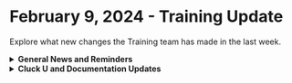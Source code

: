 # February 9, 2024 - Training Update

Explore what new changes the Training team has made in the last week.

<details>

<summary><strong>General News and Reminders</strong></summary>

* **SHOUT OUT** to Muhsin, Sarah, and Kal for successfully taking our [Broken link](broken-reference "mention")Exam, and collecting your prestigious **Certified Rewster** badge in Discord.&#x20;
* For those joining us at **Right of Boom** who couldn't get into the pre-day, we've opened up more seats! You can modify your registration to add our pre-day now!
* Join us in our [Cluck-U Discord channel](https://discord.com/channels/936789089703845988/1121465945295167588) if you have any questions, comments, or concerns!

</details>

<details>

<summary><strong>Cluck U and Documentation Updates</strong></summary>

**What's New at Cluck University?**

* Updated the [Broken link](broken-reference "mention")page to include links to both self-serve and live sign-ups.

**New & Updated Pages:**

* Added [feb-2nd-2024-inside-the-eye-of-the-brainstrom.md](../../roc-open-mics/rewst-open-mics-north-america/2024-roc-open-mics/feb-2nd-2024-inside-the-eye-of-the-brainstrom.md "mention")Open Mic page.
* [Broken link](broken-reference "mention")page in the App Platform Section has been updated with the latest.
* Fixed the instructions for the [azure-openai-integration-setup.md](../../../documentation/integrations/individual-integration-documentation/ai/openai/azure-openai-integration-setup.md "mention")page.
* Fixed steps to get a Form Embed link on the [embedding-a-form-into-an-iframe.md](../../../documentation/forms/embedding-a-form-into-an-iframe.md "mention")page.
* Fixed `datadelta` to `datedelta` on [list-of-jinja-filters.md](../../../documentation/jinja/list-of-jinja-filters.md "mention")page.

</details>

